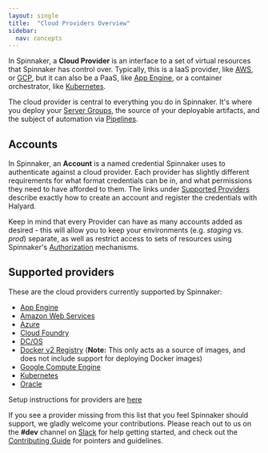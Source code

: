 ```yaml
---
layout: single
title:  "Cloud Providers Overview"
sidebar:
  nav: concepts
---
```


In Spinnaker, a __Cloud Provider__ is an interface to a set of virtual
resources that Spinnaker has control over. Typically, this is a IaaS provider,
like [AWS](https://aws.amazon.com/), or [GCP](https://cloud.google.com), but it
can also be a PaaS, like [App Engine](https://cloud.google.com/appengine),
or a container orchestrator, like [Kubernetes](https://kubernetes.io).

The cloud provider is central to everything you do in Spinnaker. It's
where you deploy your [Server Groups](/concepts/#server-group), the source of
your deployable artifacts, and the subject of automation via
[Pipelines](/concepts/pipelines).

## Accounts

In Spinnaker, an __Account__ is a named credential Spinnaker uses to
authenticate against a cloud provider. Each provider has slightly different
requirements for what format credentials can be in, and what permissions they
need to have afforded to them. The links under [Supported
Providers](#supported-providers) describe exactly how to create an
account and register the credentials with Halyard.

Keep in mind that every Provider can have as many accounts added as desired -
this will allow you to keep your environments (e.g. _staging_ vs. _prod_)
separate, as well as restrict access to sets of resources using Spinnaker's
[Authorization](/setup/security/authorization) mechanisms.

## Supported providers

These are the cloud providers currently supported by Spinnaker:

* <a href="https://cloud.google.com/appengine/" target="_blank">App Engine</a>
* <a href="https://aws.amazon.com/" target="_blank">Amazon Web Services</a>
* <a href="https://azure.microsoft.com/" target="_blank">Azure</a>
* <a href="https://www.cloudfoundry.org/" target="_blank">Cloud Foundry</a>
* <a href="https://dcos.io/" target="_blank">DC/OS</a>
* <a href="https://docs.docker.com/registry/" target="_blank">Docker v2 Registry</a> (__Note:__ This only
  acts as a source of images, and does not include support for deploying Docker
  images)
* <a href="https://cloud.google.com/compute/" target="_blank">Google Compute Engine</a>
* <a href="https://kubernetes.io/" target="_blank">Kubernetes</a>
* <a href="https://cloud.oracle.com/home" target="_blank">Oracle</a>

Setup instructions for providers are [here](/setup/providers/)

If you see a provider missing from this list that you feel Spinnaker should
support, we gladly welcome your contributions. Please reach out to us on
the __#dev__ channel on [Slack](http://join.spinnaker.io) for help
getting started, and check out the [Contributing
Guide](/community/contributing) for pointers and guidelines.
